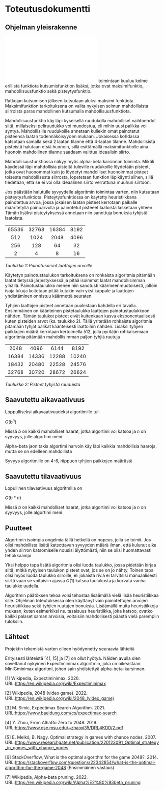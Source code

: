 # Toteutusdokumentti

## Ohjelman yleisrakenne

![Ratkojan](src/ratkoja/ratkoja.py) toimintaan kuuluu kolme erillistä funktiota kutsumisfunktion lisäksi, jotka ovat maksimifunktio, mahdollisuusfunktio
sekä pisteytysfunktio.

Ratkojan kutsumisen jälkeen kutsutaan aluksi maksimi funktiota. Maksimifunktion tarkoituksena on valita nykyisen solmun mahdollisista siirroista
paras mahdollinen kutsumalla mahdollisuusfunktiota.

Mahdollisuusfunktio käy läpi kyseisellä ruudukolla mahdolliset vaihtoehdot siitä, millaiseksi peliruudukko voi muodostua, eli mihin uusi palikka voi syntyä.
Mahdollisille ruudukoille annetaan kullekin omat painotetut pisteensä laatan todennäköisyyden mukaan. Jokaisessa kohdassa katsotaan samalla sekä 2 laatan 
tilanne että 4-laatan tilanne. Mahdollisista pisteistä halutaan etsiä huonoin, sillä esittämällä maksimifunktiolle aina huonoin mahdollinen tilanne
saadaam valittua ideaalisin siirto.

Mahdollisuusfunktiossa näkyy myös alpha-beta karsinnan toiminta. Mikäli käydessä läpi mahdollisia pisteitä tuleville ruudukoille löydetään pisteet, jotka ovat
huonommat kuin jo löydetyt mahdolliset huonoimmat pisteet toisesta mahdollisesta siirrosta, lopetetaan funktion läpikäynti siihen, sillä tiedetään, että
se ei voi olla ideaalinen siirto verrattuna muuhun siirtoon.

Jos päästään halutulle syvyydelle algoritmin toimintaa varten, niin kutsutaan pisteytysfunktiota. Pisteytysfunktiossa on käytetty heuristiikkana painotettua
arvoa, jossa jokaisen laatan pisteet kerrotaan paikalle määritetyllä painoarvolla ja painotetut pisteeet laatoista lasketaan yhteen. Tämän lisäksi 
pisteytyksessä annetaan niin sanottuja bonuksia tyhjistä laatoista.

|||||
|:-:|:-:|:-:|:-:|
|65536|32768|16384|8192|
|512|1024|2048|4096|
|256|128|64|32|
|2|4|8|16|

_Taulukko 1: Painotusarvot laattojen arvoille_

Käytetyn painotustaulukon tarkoituksena on rohkaista algoritmia pitämään laatat tietyssä järjestyksessä ja pitää isoimmat laatat mahdollisimman ylhällä. Painotustaulukko menee niin sanotusti käärmeenmuotoisesti, jolloin isoja lukuja koitetaan pitää kutakin vain yksi kappale ja laattojen yhdistäminen onnistuu käärmettä seuraten

Tyhjien laattojen pisteet annetaan puolestaan kahdella eri tavalla. Ensimmäinen on käänteinen pistetaulukko laattojen painotustaulukkoon nähden. Tämän taulukot pisteet eivät kuitenkaan kasva eksponentaalisesti kuten pisteiden arvot (ks. taulukko 2). Tällä yritetään rohkaista algoritmia pitämään tyhjät palikat käänteisesti laattoihin nähden. Lisäksi tyhjien paikkojen määrä kerrotaan kertoimella 512, jolla pyritään rohkaisemaan algoritmia pitämään mahdollisimman paljon tyhjiä ruutuja

|||||
|:-:|:-:|:-:|:-:|
|2048|4096|6144|8192|
|16384|14336|12288|10240|
|18432|20480|22528|24576|
|32768|30720|28672|26624|

_Taulukko 2: Pisteet tyhjistä ruuduista_

## Saavutettu aikavaativuus

Loppulliseksi aikavaativuudeksi algortimille tuli

$O(b^n)$

Missä _b_ on kaikki mahdolliset haarat, jotka algortimi voi katsoa ja _n_ on syyvyys, jolle algortimi meni

Alpha-beta jaon takia algortimi harvoin käy läpi kaikkia mahdollisia haaroja, mutta se on edelleen mahdollista

Syvyys algoritmille on 4-6, riippuen tyhjien paikkojen määrästä

## Saavutettu tilavaativuus

Lopullinen tilavaativuus algoritmilla on

$O(b*n)$

Missä _b_ on kaikki mahdolliset haarat, jotka algortimi voi katsoa ja _n_ on syyvyys, jolle algortimi meni

## Puutteet 

Algortimin isoimpia ongelmia tällä hetkellä on nopeus, jolla se toimii. Jos olisi mahdollista lisätä katsottavan syvyyden määrä ilman, että kulunut aika
yhden siirron katsomiselle nousisi älyttömästi, niin se olisi huomattavasti tehokkaampi

Yksi helppo tapa lisätä algoritmia olisi luoda taulukko, jossa pidetään kirjaa siitä, mitkä nykyisen taulukon pisteet ovat, jos se on jo nähty. Toinen tapa
olisi myös luoda taulukko siiroille, eli jokaista riviä ei tarvitsisi manuaalisesti siirtä vaan se voitaisiin ajassa $O(1)$ katsoa taulukosta ja korvata vanha taulukko uudella.

Algoritmin päätöksen tekoa voisi tehostaa lisäämällä vielä lisää heuristiikkaa sille. Ohjelman toteutuksessa olen käyttänyt vain painotettujen arvojen heuristiikkaa sekä tyhjien ruutujen bonuksia. Lisäämällä muita heuristiikkoja mukaan, kuten esimerkiksi ns. tasaisuus heuristiikka, joka katsoo, ovatko kaikki palaset saman arvoisia, voitaisiin mahdollisesti päästä vielä parempiin tuloksiin.

## Lähteet

Projektin tekemistä varten olleen hyödynnetty seuraavia lähteitä

Erityisesti lähteistä [4], [5] ja [7] on ollut hyötyä. Näiden avulla olen soveltanut nykyinen Expectiminimax algoritmin, joka on oikeastaan MiniGminimax algoritmi, johon sain yhdistettyä alpha-beta-karsinnan. 

[1] Wikipedia, Expectiminimax. 2020. URL:https://en.wikipedia.org/wiki/Expectiminimax

[2] Wikipedia, 2048 (video game). 2022. URL:https://en.wikipedia.org/wiki/2048_(video_game)

[3] M. Simic, Expectimax Search Algorithm. 2021. URL:https://www.baeldung.com/cs/expectimax-search

[4] Y. Zhou, From AlhaGo Zero to 2048. 2019. URL:https://www.cse.msu.edu/~zhaoxi35/DRL4KDD/2.pdf

[5] E. Melkó, B. Nagy. Optimal strategy in games with chance nodes. 2007. URL:https://www.researchgate.net/publication/220123091_Optimal_strategy_in_games_with_chance_nodes

[6] StackOverflow, What is the optimal algorithm for the game 2048?. 2014. URL:https://stackoverflow.com/questions/22342854/what-is-the-optimal-algorithm-for-the-game-2048 (Ensimmäinen vastaus)

[7] Wikipedia, Alpha-beta pruning. 2022. URL:https://en.wikipedia.org/wiki/Alpha%E2%80%93beta_pruning

